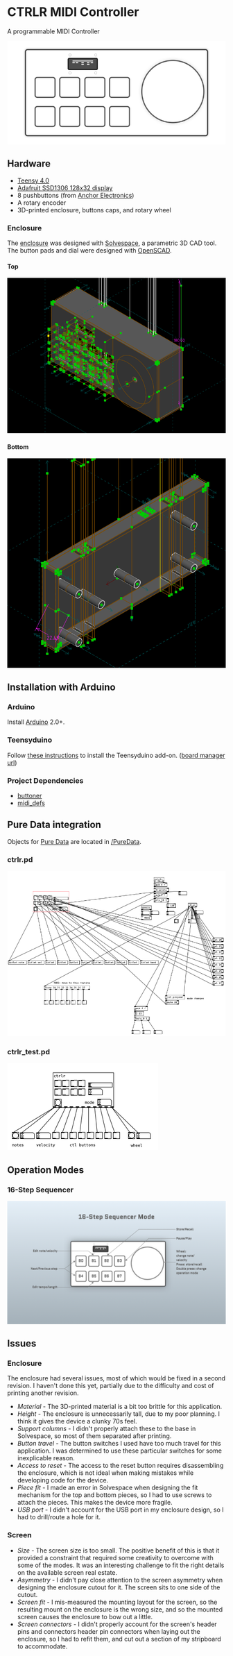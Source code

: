 # CTRLR MIDI Controller

A programmable MIDI Controller

![CTRLR](docs/ctrlr.png)


## Hardware

- [Teensy 4.0](https://www.pjrc.com/store/teensy40.html)
- [Adafruit SSD1306 128x32 display](https://www.adafruit.com/product/661)
- 8 pushbuttons (from [Anchor Electronics](https://anchor-electronics.com/))
- A rotary encoder
- 3D-printed enclosure, buttons caps, and rotary wheel


### Enclosure

The [enclosure](/enclosure) was designed with [Solvespace](https://solvespace.com/), a parametric 3D CAD tool. The button pads and dial were designed with [OpenSCAD](http://www.openscad.org/).


#### Top

![CTRLR Enclosure Top](docs/ctrlr_top_solvespace.png)


#### Bottom

![CTRLR Enclosure Bottom](docs/ctrlr_bot_solvespace.png)


## Installation with Arduino

### Arduino

Install [Arduino](https://www.arduino.cc/en/software) 2.0+.

### Teensyduino

Follow [these instructions](https://www.pjrc.com/teensy/td_download.html) to install the Teensyduino add-on. ([board manager url](https://www.pjrc.com/teensy/package_teensy_index.json))

### Project Dependencies

- [buttoner](https://github.com/andypayne/buttoner)
- [midi_defs](https://github.com/andypayne/midi_defs)


## Pure Data integration

Objects for [Pure Data](https://puredata.info/) are located in [/PureData](/PureData).


### ctrlr.pd

![ctrlr.pd](docs/ctrlr_pd_shot.png)


### ctrlr_test.pd

![ctrlr_test.pd](docs/ctrlr_test_pd_shot.png)


## Operation Modes

### 16-Step Sequencer

![sequencer mode](docs/sequencer_layout.jpg)


## Issues

### Enclosure

The enclosure had several issues, most of which would be fixed in a second revision. I haven't done this yet, partially due to the difficulty and cost of printing another revision.

- _Material_ - The 3D-printed material is a bit too brittle for this application.
- _Height_ - The enclosure is unnecessarily tall, due to my poor planning. I think it gives the device a clunky 70s feel.
- _Support columns_ - I didn't properly attach these to the base in Solvespace, so most of them separated after printing.
- _Button travel_ - The button switches I used have too much travel for this application. I was determined to use these particular switches for some inexplicable reason.
- _Access to reset_ - The access to the reset button requires disassembling the enclosure, which is not ideal when making mistakes while developing code for the device.
- _Piece fit_ - I made an error in Solvespace when designing the fit mechanism for the top and bottom pieces, so I had to use screws to attach the pieces. This makes the device more fragile.
- _USB port_ - I didn't account for the USB port in my enclosure design, so I had to drill/route a hole for it.


### Screen

- _Size_ - The screen size is too small. The positive benefit of this is that it provided a constraint that required some creativity to overcome with some of the modes. It was an interesting challenge to fit the right details on the available screen real estate.
- _Asymmetry_ - I didn't pay close attention to the screen asymmetry when designing the enclosure cutout for it. The screen sits to one side of the cutout.
- _Screen fit_ - I mis-measured the mounting layout for the screen, so the resulting mount on the enclosure is the wrong size, and so the mounted screen causes the enclosure to bow out a little.
- _Screen connectors_ - I didn't properly account for the screen's header pins and connectors header pin connectors when laying out the enclosure, so I had to refit them, and cut out a section of my stripboard to accommodate.

